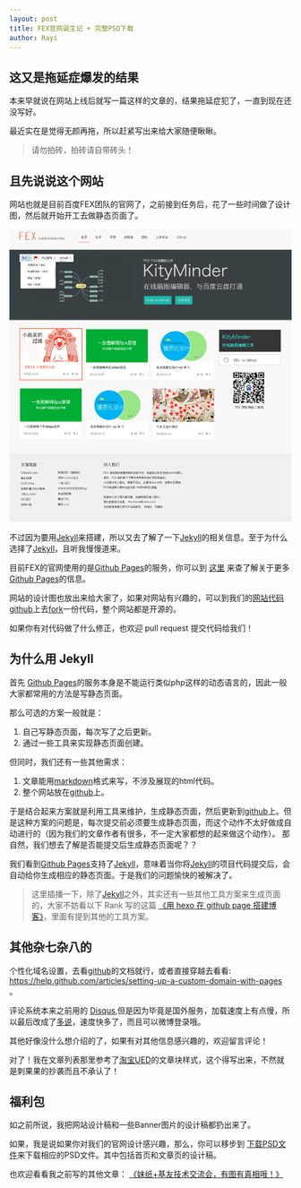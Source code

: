 ```yaml
---
layout: post
title: FEX官网诞生记 + 完整PSD下载
author: Rayi
---
```


## 这又是拖延症爆发的结果
本来早就说在网站上线后就写一篇这样的文章的，结果拖延症犯了，一直到现在还没写好。

最近实在是觉得无颜再拖，所以赶紧写出来给大家随便瞅瞅。 

> 请勿拍砖，拍砖请自带砖头！


## 且先说说这个网站
网站也就是目前百度FEX团队的官网了，之前接到任务后，花了一些时间做了设计图，然后就开始开工去做静态页面了。

![网站设计稿](/img/about-this-site/site.png)

不过因为要用[Jekyll][]来搭建，所以又去了解了一下[Jekyll][]的相关信息。至于为什么选择了[Jekyll][]，且听我慢慢道来。

目前FEX的官网使用的是[Github Pages][githubpages]的服务，你可以到 [这里][githubpages] 来查了解关于更多[Github Pages][githubpages]的信息。

网站的设计图也放出来给大家了，如果对网站有兴趣的，可以到我们的[网站代码github][fexgit]上去[fork][fexgit]一份代码，整个网站都是开源的。

如果你有对代码做了什么修正，也欢迎 pull request 提交代码给我们！



## 为什么用 Jekyll

首先 [Github Pages][githubpages]的服务本身是不能运行类似php这样的动态语言的，因此一般大家都常用的方法是写静态页面。

那么可选的方案一般就是：

1. 自己写静态页面，每次写了之后更新。
2. 通过一些工具来实现静态页面创建。

但同时，我们还有一些其他需求：

1. 文章能用[markdown][]格式来写，不涉及展现的html代码。
2. 整个网站放在[github][]上。

于是结合起来方案就是利用工具来维护，生成静态页面，然后更新到[github][]上。但是这种方案的问题是，每次提交前必须要生成静态页面，而这个动作不太好做成自动进行的（因为我们的文章作者有很多，不一定大家都想的起来做这个动作）。
那自然，我们想去了解是否能提交后生成静态页面呢？？

我们看到[Github Pages][githubpages]支持了[Jekyll][]，意味着当你将[Jekyll][]的项目代码提交后，会自动给你生成相应的静态页面。于是我们的问题愉快的被解决了。
> 这里插播一下，除了[Jekyll][]之外，其实还有一些其他工具方案来生成页面的，大家不妨看以下 Rank 写的这篇 [《用 hexo 在 github page 搭建博客》][rankpage]，里面有提到其他的工具方案。

## 其他杂七杂八的

个性化域名设置，去看[github]的文档就行，或者直接穿越去看看: https://help.github.com/articles/setting-up-a-custom-domain-with-pages 。

评论系统本来之前用的 [Disqus][],但是因为毕竟是国外服务，加载速度上有点慢，所以最后改成了[多说][duoshuo]，速度快多了，而且可以微博登录哦。

其他好像没什么想介绍的了，如果有对其他信息感兴趣的，欢迎留言评论！

对了！我在文章列表那里参考了[淘宝UED](http://ued.taobao.org/blog/)的文章块样式，这个得写出来，不然就是刺果果的抄袭而且不承认了！

## 福利包
如之前所说，我把网站设计稿和一些Banner图片的设计稿都扔出来了。

如果，我是说如果你对我们的官网设计感兴趣，那么，你可以移步到 [下载PSD文件][downloadpsd]来下载相应的PSD文件。其中包括首页和文章页的设计稿。

也欢迎看看我之前写的其他文章： [《妹纸+基友技术交流会，有图有真相哦！》](/blog/2014/04/fex-w3ctech-happyend/) 

[Disqus]: http://disqus.com/
[duoshuo]: http://duoshuo.com
[githubpages]: http://pages.github.com/
[github]: https://github.com/
[Jekyll]: http://jekyllrb.com/
[downloadpsd]: http://pan.baidu.com/s/1qWFaF5i
[markdown]: http://daringfireball.net/projects/markdown/
[fexgit]: http://github.com/fex-team/fex-team.github.io/
[rankpage]: http://rank.im/2014/03/10/hexo-for-blog/

